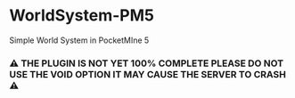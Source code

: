 # WorldSystem-PM5
Simple World System in PocketMIne 5

### ⚠️ THE PLUGIN IS NOT YET 100% COMPLETE PLEASE DO NOT USE THE VOID OPTION IT MAY CAUSE THE SERVER TO CRASH ⚠️
